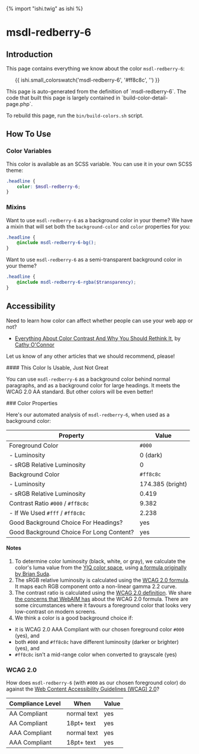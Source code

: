 {% import "ishi.twig" as ishi %}
# msdl-redberry-6

## Introduction

This page contains everything we know about the color `msdl-redberry-6`:

<div class="grid">
    <div class="cell">
        <div class="swatch">
            <ul>
                {{ ishi.small_colorswatch('msdl-redberry-6', '#ff8c8c', '') }}
            </ul>
        </div>
    </div>
</div>

<div class="callout attention" markdown="1">
This page is auto-generated from the definition of `msdl-redberry-6`. The code that built this page is largely contained in `build-color-detail-page.php`.

To rebuild this page, run the `bin/build-colors.sh` script.
</div>

## How To Use

### Color Variables

This color is available as an SCSS variable. You can use it in your own SCSS theme:

```scss
.headline {
    color: $msdl-redberry-6;
}
```

### Mixins

Want to use `msdl-redberry-6` as a background color in your theme? We have a mixin that will set both the `background-color` and `color` properties for you:

```scss
.headline {
    @include msdl-redberry-6-bg();
}
```

Want to use `msdl-redberry-6` as a semi-transparent background color in your theme?

```scss
.headline {
    @include msdl-redberry-6-rgba($transparency);
}
```

## Accessibility

Need to learn how color can affect whether people can use your web app or not?

* [Everything About Color Contrast And Why You Should Rethink It](https://www.smashingmagazine.com/2014/10/color-contrast-tips-and-tools-for-accessibility/), by [Cathy O'Connor](http://www.twitter.com/cagocon)

Let us know of any other articles that we should recommend, please!
<div class="callout warning" markdown="1">
#### This Color Is Usable, Just Not Great

You can use `msdl-redberry-6` as a background color behind normal paragraphs, and as a background color for large headings. It meets the WCAG 2.0 AA standard. But other colors will be even better!
</div>
### Color Properties

Here's our automated analysis of `msdl-redberry-6`, when used as a background color:

Property | Value
---------|------
Foreground Color | `#000`
- Luminosity | 0 (dark)
- sRGB Relative Luminosity | 0
Background Color | `#ff8c8c`
- Luminosity | 174.385 (bright)
- sRGB Relative Luminosity | 0.419
Contrast Ratio `#000` / `#ff8c8c` | 9.382
- If We Used `#fff` / `#ff8c8c` | 2.238
Good Background Choice For Headings? | yes
Good Background Choice For Long Content? | yes

#### Notes

1. To determine color luminosity (black, white, or gray), we calculate the color's luma value from the [YIQ color space](https://en.wikipedia.org/wiki/YIQ), using [a formula originally by Brian Suda](https://24ways.org/2010/calculating-color-contrast/).
1. The sRGB relative luminosity is calculated using the [WCAG 2.0 formula](https://www.w3.org/TR/WCAG20/#relativeluminancedef). It maps each RGB component onto a non-linear gamma 2.2 curve.
1. The contrast ratio is calculated using the [WCAG 2.0 definition](https://www.w3.org/TR/2008/REC-WCAG20-20081211/#contrast-ratiodef). We share [the concerns that WebAIM has](http://webaim.org/blog/wcag-2-1-feedback/) about the WCAG 2.0 formula. There are some circumstances where it favours a foreground color that looks very low-contrast on modern screens.
1. We think a color is a good background choice if:
  - it is WCAG 2.0 AAA Compliant with our chosen foreground color `#000` (yes), and
  - both `#000` and `#ff8c8c` have different luminosity (darker or brighter) (yes), and
  - `#ff8c8c` isn't a mid-range color when converted to grayscale (yes)

### WCAG 2.0

How does `msdl-redberry-6` (with `#000` as our chosen foreground color) do against the [Web Content Accessibility Guidelines (WCAG) 2.0](https://www.w3.org/TR/WCAG20/)?

Compliance Level | When | Value
-----------------|------|------
AA Compliant | normal text | yes
AA Compliant | 18pt+ text | yes
AAA Compliant | normal text | yes
AAA Compliant | 18pt+ text | yes